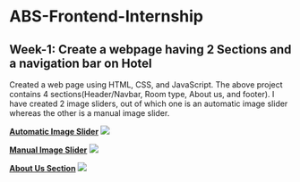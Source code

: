 # ABS-Frontend-Internship
## Week-1: Create a webpage having 2 Sections and a navigation bar on Hotel
Created a web page using HTML, CSS, and JavaScript.
The above project contains 4 sections(Header/Navbar, Room type, About us, and footer).
I have created 2 image sliders, out of which one is an automatic image slider whereas the other is a manual image slider.

<ins>**Automatic Image Slider**</ins>
![](https://github.com/user-attachments/assets/c98fbe3f-c801-436e-a31f-8493b98d945d)

<ins>**Manual Image Slider**</ins>
![](https://github.com/user-attachments/assets/b5eb2a8b-bbbc-4cf6-8639-bb1b12829b19)

<ins>**About Us Section**</ins>
![](https://github.com/user-attachments/assets/c79a02e0-4ddb-4585-b73e-e7dd0c64a64a)
